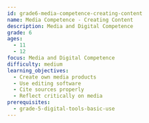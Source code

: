 ```yaml
---
id: grade6-media-competence-creating-content
name: Media Competence - Creating Content
description: Media and Digital Competence
grade: 6
ages:
  - 11
  - 12
focus: Media and Digital Competence
difficulty: medium
learning_objectives:
  - Create own media products
  - Use editing software
  - Cite sources properly
  - Reflect critically on media
prerequisites:
  - grade-5-digital-tools-basic-use
---
```


